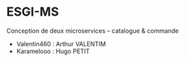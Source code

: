 # ESGI-MS
Conception de deux microservices – catalogue & commande

- Valentin460 : Arthur VALENTIM
- Karamelooo : Hugo PETIT
